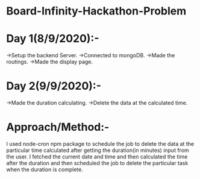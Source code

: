 # Board-Infinity-Hackathon-Problem

# Day 1(8/9/2020):-

->Setup the backend Server.
->Connected to mongoDB.
->Made the routings.
->Made the display page.

# Day 2(9/9/2020):-

->Made the duration calculating.
->Delete the data at the calculated time.

# Approach/Method:-

I used node-cron npm package to schedule the job to delete the data at the particular time calculated after getting the duration(in minutes) input from the user. I fetched the current date and time and then calculated the time after the duration and then scheduled the job to delete the particular task when the duration is complete.
